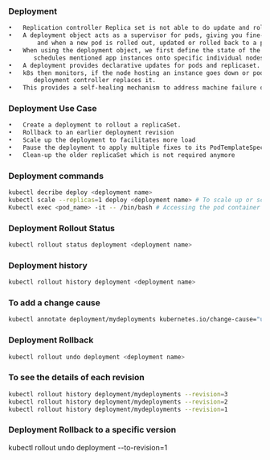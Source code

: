 ### Deployment
```sh
•	Replication controller Replica set is not able to do update and rollback apps in the cluster.
•	A deployment object acts as a supervisor for pods, giving you fine-grained control over how
        and when a new pod is rolled out, updated or rolled back to a previous state.
•	When using the deployment object, we first define the state of the app, then k8s cluster
       schedules mentioned app instances onto specific individual nodes.
•	A deployment provides declarative updates for pods and replicaset.
•	k8s then monitors, if the node hosting an instance goes down or pod is deleted then the
       deployment controller replaces it.
•	This provides a self-healing mechanism to address machine failure or maintenance.
```
### Deployment Use Case
```sh
•	Create a deployment to rollout a replicaSet.
•	Rollback to an earlier deployment revision
•	Scale up the deployment to facilitates more load
•	Pause the deployment to apply multiple fixes to its PodTemplateSpec and then name it to a new rollout
•	Clean-up the older replicaSet which is not required anymore
```
### Deployment commands
```sh
kubectl decribe deploy <deployment name>
kubectl scale --replicas=1 deploy <deployment name> # To scale up or scale down
Kubectl exec <pod_name> -it -- /bin/bash # Accessing the pod container
```
### Deployment Rollout Status
```sh
kubectl rollout status deployment <deployment name>
```
###  Deployment history
```sh
kubectl rollout history deployment <deployment name>
```
### To add a change cause
```sh
kubectl annotate deployment/mydeployments kubernetes.io/change-cause="update image version from v1 to v2"
```
### Deployment Rollback
```sh
kubectl rollout undo deployment <deployment name>
```
### To see the details of each revision
```sh
kubectl rollout history deployment/mydeployments --revision=3
kubectl rollout history deployment/mydeployments --revision=2
kubectl rollout history deployment/mydeployments --revision=1
```
### Deployment Rollback to a specific version
kubectl rollout undo deployment <deployment name> --to-revision=1
